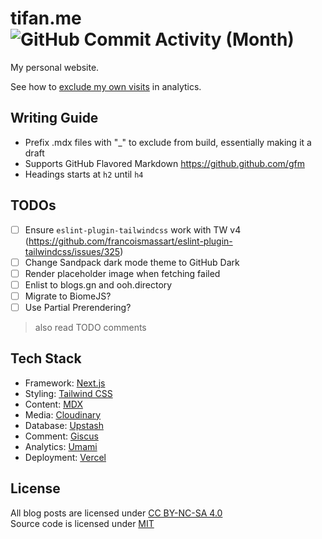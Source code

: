 # tifan.me &nbsp; <picture><img alt="GitHub Commit Activity (Month)" src="https://img.shields.io/github/commit-activity/m/tifandotme/website" /></picture>

My personal website.

See how to [exclude my own visits](https://umami.is/docs/exclude-my-own-visits) in analytics.

## Writing Guide

- Prefix .mdx files with "\_" to exclude from build, essentially making it a draft
- Supports GitHub Flavored Markdown <https://github.github.com/gfm>
- Headings starts at `h2` until `h4`

## TODOs

- [ ] Ensure `eslint-plugin-tailwindcss` work with TW v4 (<https://github.com/francoismassart/eslint-plugin-tailwindcss/issues/325>)
- [ ] Change Sandpack dark mode theme to GitHub Dark
- [ ] Render placeholder image when fetching failed
- [ ] Enlist to blogs.gn and ooh.directory
- [ ] Migrate to BiomeJS?
- [ ] Use Partial Prerendering?

> also read TODO comments

## Tech Stack

- Framework: [Next.js](https://nextjs.org/)
- Styling: [Tailwind CSS](https://tailwindcss.com/)
- Content: [MDX](https://mdxjs.com/)
- Media: [Cloudinary](https://cloudinary.com/)
- Database: [Upstash](https://upstash.com/)
- Comment: [Giscus](https://giscus.app/)
- Analytics: [Umami](https://umami.is/)
- Deployment: [Vercel](https://vercel.com/)

## License

All blog posts are licensed under [CC BY-NC-SA 4.0](https://creativecommons.org/licenses/by-nc-sa/4.0/)<br>
Source code is licensed under [MIT](https://github.com/tifandotme/website/blob/master/LICENSE)
